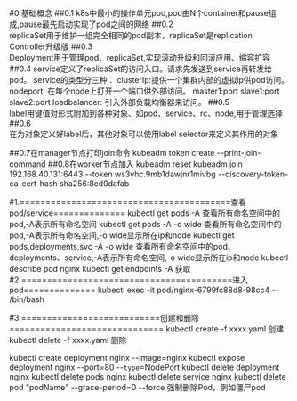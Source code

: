 #0.基础概念 
##0.1
    k8s中最小的操作单元pod,pod由N个container和pause组成,pause最先启动实现了pod之间的网络
##0.2   
    replicaSet用于维护一组完全相同的pod副本，replicaSet是replication Controller升级版
##0.3   
    Deployment用于管理pod、replicaSet,实现滚动升级和回滚应用、缩容扩容
##0.4
    service定义了replicaSet的访问入口。请求先发送到service再转发给pod。
    service的类型分三种：
        clusterIp:提供一个集群内部的虚拟ip供pod访问。  
        nodeport: 在每个node上打开一个端口供外部访问。 master1:port  slave1:port slave2:port
        loadbalancer: 引入外部负载均衡器来访问。
##0.5   
    label用键值对形式附加到各种对象、如pod、service、rc、node,用于管理选择
##0.6   
    在为对象定义好label后，其他对象可以使用label selector来定义其作用的对象
   
##0.7在manager节点打印join命令
    kubeadm token create --print-join-command
##0.8在worker节点加入
    kubeadm reset
    kubeadm join 192.168.40.131:6443 --token ws3vhc.9mb1dawjnr1mivbg --discovery-token-ca-cert-hash sha256:8cd0dafab


#1.=========================================查看pod/service==============
kubectl get pods       -A               查看所有命名空间中的pod,-A表示所有命名空间
kubectl get pods       -A -o wide       查看所有命名空间中的pod,-A表示所有命名空间,-o wide显示所在ip和node
kubectl get pods,deployments,svc  -A -o wide       查看所有命名空间中的pod、deployments、service,-A表示所有命名空间,-o wide显示所在ip和node
kubectl describe pod nginx
kubectl get endpoints -A  获取
#2.=========================================进入pod==============
kubectl exec -it pod/nginx-6799fc88d8-98cc4  -- /bin/bash


#3.===========================创建和删除==============================
kubectl create -f xxxx.yaml   创建
kubectl delete -f xxxx.yaml   删除

kubectl create deployment nginx --image=nginx
kubectl expose deployment nginx --port=80 --``type``=NodePort
kubectl delete deployment nginx
kubectl delete pods nginx
kubectl delete service nginx
kubectl delete pod "podName" --grace-period=0 --force  强制删除Pod，例如僵尸pod
